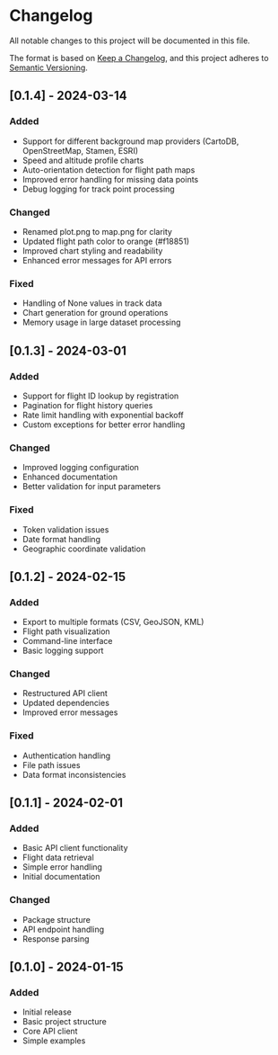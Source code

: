 # Changelog

All notable changes to this project will be documented in this file.

The format is based on [Keep a Changelog](https://keepachangelog.com/en/1.0.0/),
and this project adheres to [Semantic Versioning](https://semver.org/spec/v2.0.0.html).

## [0.1.4] - 2024-03-14

### Added
- Support for different background map providers (CartoDB, OpenStreetMap, Stamen, ESRI)
- Speed and altitude profile charts
- Auto-orientation detection for flight path maps
- Improved error handling for missing data points
- Debug logging for track point processing

### Changed
- Renamed plot.png to map.png for clarity
- Updated flight path color to orange (#f18851)
- Improved chart styling and readability
- Enhanced error messages for API errors

### Fixed
- Handling of None values in track data
- Chart generation for ground operations
- Memory usage in large dataset processing

## [0.1.3] - 2024-03-01

### Added
- Support for flight ID lookup by registration
- Pagination for flight history queries
- Rate limit handling with exponential backoff
- Custom exceptions for better error handling

### Changed
- Improved logging configuration
- Enhanced documentation
- Better validation for input parameters

### Fixed
- Token validation issues
- Date format handling
- Geographic coordinate validation

## [0.1.2] - 2024-02-15

### Added
- Export to multiple formats (CSV, GeoJSON, KML)
- Flight path visualization
- Command-line interface
- Basic logging support

### Changed
- Restructured API client
- Updated dependencies
- Improved error messages

### Fixed
- Authentication handling
- File path issues
- Data format inconsistencies

## [0.1.1] - 2024-02-01

### Added
- Basic API client functionality
- Flight data retrieval
- Simple error handling
- Initial documentation

### Changed
- Package structure
- API endpoint handling
- Response parsing

## [0.1.0] - 2024-01-15

### Added
- Initial release
- Basic project structure
- Core API client
- Simple examples 
